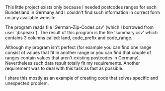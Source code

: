 This little project exists only because I needed postcodes ranges for each Bundesland in Germany and I couldn't find such information in correct form on any available website. 

The program reads file 'German-Zip-Codes.csv' (which I borrowed from user 'jbspeakr'). The result of this program is the file 'summary.csv' which contains 3 columns called: land, code_prefix and code_range. 

Although my program isn't perfect (for example you can find one range consist of values that fit in another range or you can find that couple of ranges contain values that aren't existing postcodes in Germany).
Nevertheless such data result totally fit my requirements. Another requirement was to deal with this task as fast as possible.

I share this mostly as an example of creating code that solves specific and unexpected problem.
